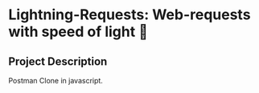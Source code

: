 # Lightning-Requests: Web-requests with speed of light 🚀

## Project Description
Postman Clone in javascript.